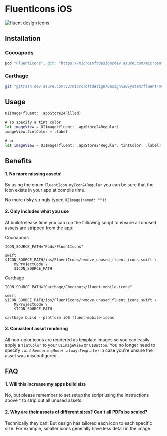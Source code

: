 # FluentIcons iOS

![fluent design icons](../../art/readme-asset.png)

## Installation

### Cocoapods

```ruby
pod "FluentIcons", git: "https://microsoftdesign@dev.azure.com/microsoftdesign/Design%20System/_git/fluent-mobile-icons", tag: "1.0.182"
```

### Carthage

```bash
git "git@ssh.dev.azure.com:v3/microsoftdesign/Design%20System/fluent-mobile-icons" "1.0.182"
```

## Usage

```swift
UIImage(fluent: .appStore24Filled)

# To specify a tint color
let imageView = UIImage(fluent: .appStore24Regular)
imageView.tintColor = .label

# or
let imageView = UIImage(fluent: .appStore24Regular, tintColor: .label)
```

## Benefits

#### 1. No more missing assets!

By using the enum `FluentIcon.myIcon24Regular` you can be sure that the icon exists in your app at compile time.

No more risky stringly typed `UIImage(named: "")!`

#### 2. Only includes what you use

At build/release time you can run the following script to ensure all unused assets are stripped from the app:

Cocoapods
```
ICON_SOURCE_PATH="Pods/FluentIcons"

swift $ICON_SOURCE_PATH/ios/FluentIcons/remove_unused_fluent_icons.swift \
	MyProjectCode \
	$ICON_SOURCE_PATH
```

Carthage
```
ICON_SOURCE_PATH="Carthage/Checkouts/fluent-mobile-icons"

swift $ICON_SOURCE_PATH/ios/FluentIcons/remove_unused_fluent_icons.swift \
	MyProjectCode \
	$ICON_SOURCE_PATH

carthage build --platform iOS fluent-mobile-icons
```

#### 3. Consistent asset rendering

All non-color icons are rendered as template images so you can easily apply a `tintColor` to your `UIImageView` or `UIButton`.  You no longer need to specify `.withRenderingMode(.alwaysTemplate)` in case you're unsure the asset was misconfigured.

## FAQ

#### 1. Will this increase my apps build size

No, but please remember to set setup the script using the instructions above ^ to strip out all unused assets.

#### 2. Why are their assets of different sizes? Can't all PDFs be scaled?

Technically they can!  But design has tailored each icon to each specific size.  For example, smaller icons generally have less detail in the image.